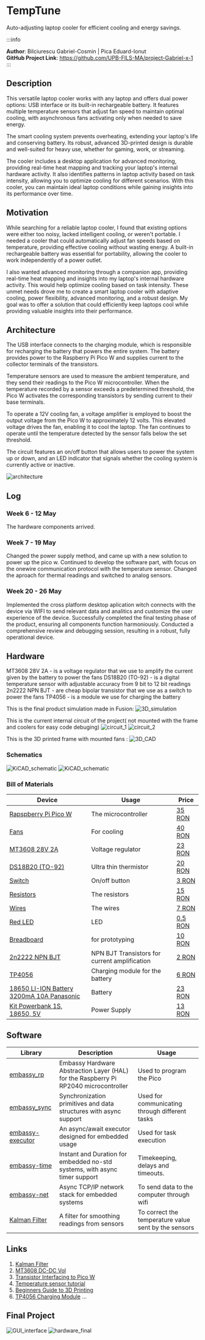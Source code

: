 # TempTune

Auto-adjusting laptop cooler for efficient cooling and energy savings.

:::info 

**Author**: Bilciurescu Gabriel-Cosmin | Pica Eduard-Ionut \
**GitHub Project Link**: https://github.com/UPB-FILS-MA/project-Gabriel-x-1
:::

## Description



This versatile laptop cooler works with any laptop and offers dual power options: USB interface or its built-in rechargeable battery. It features multiple temperature sensors that adjust fan speed to maintain optimal cooling, with asynchronous fans activating only when needed to save energy.

The smart cooling system prevents overheating, extending your laptop's life and conserving battery. Its robust, advanced 3D-printed design is durable and well-suited for heavy use, whether for gaming, work, or streaming.

The cooler includes a desktop application for advanced monitoring, providing real-time heat mapping and tracking your laptop's internal hardware activity. It also identifies patterns in laptop activity based on task intensity, allowing you to optimize cooling for different scenarios. With this cooler, you can maintain ideal laptop conditions while gaining insights into its performance over time.

## Motivation

While searching for a reliable laptop cooler, I found that existing options were either too noisy, lacked intelligent cooling, or weren't portable. I needed a cooler that could automatically adjust fan speeds based on temperature, providing effective cooling without wasting energy. A built-in rechargeable battery was essential for portability, allowing the cooler to work independently of a power outlet.

I also wanted advanced monitoring through a companion app, providing real-time heat mapping and insights into my laptop's internal hardware activity. This would help optimize cooling based on task intensity. 
These unmet needs drove me to create a smart laptop cooler with adaptive cooling, power flexibility, advanced monitoring, and a robust design. My goal was to offer a solution that could efficiently keep laptops cool while providing valuable insights into their performance.

## Architecture 

The USB interface connects to the charging module, which is responsible for recharging the battery that powers the entire system. The battery provides power to the Raspberry Pi Pico W and supplies current to the collector terminals of the transistors.

Temperature sensors are used to measure the ambient temperature, and they send their readings to the Pico W microcontroller. When the temperature recorded by a sensor exceeds a predetermined threshold, the Pico W activates the corresponding transistors by sending current to their base terminals.

To operate a 12V cooling fan, a voltage amplifier is employed to boost the output voltage from the Pico W to approximately 12 volts. This elevated voltage drives the fan, enabling it to cool the laptop. The fan continues to operate until the temperature detected by the sensor falls below the set threshold.

The circuit features an on/off button that allows users to power the system up or down, and an LED indicator that signals whether the cooling system is currently active or inactive.

 ![architecture](./arhitecture.png)

## Log

<!-- write every week your progress here -->

### Week 6 - 12 May
The hardware components arrived.
### Week 7 - 19 May
Changed the power supply method, and came up with a new solution to power up the pico w.
Continued to develop the software part, with focus on the onewire communication protocol with the temperature sensor.
Changed the aproach for thermal readings and switched to analog sensors.
### Week 20 - 26 May
Implemented the cross platform desktop aplication witch connects with the device via WIFI to send relevant data and analitics and customize the user experience of the device.
Successfully completed the final testing phase of the product, ensuring all components function harmoniously. Conducted a comprehensive review and debugging session, resulting in a robust, fully operational device.

## Hardware

MT3608 28V 2A - is a voltage regulator that we use to amplify the current given by the battery to power the fans
DS18B20 (TO-92) - is a digital temperature sensor with adjustable accuracy from 9 bit to 12 bit readings
2n2222 NPN BJT - are cheap bipolar transistor that we use as a switch to power the fans
TP4056 - is a module we use for charging the battery


This is the final product simulation made in Fusion:
![3D_simulation](./3D_simulation.gif)

This is the current internal circuit of the project( not mounted with the frame and coolers for easy code debuging)
![circuit_1](./hardware_internal_circuit1.jpeg)
![circuit_2](./hardware_internal_circuit2.jpeg)

 This is the 3D printed frame with mounted fans :
![3D_CAD](./3D_cad.jpeg)


### Schematics

 ![KiCAD_schematic](./hardware_schematic1.jpeg)
  ![KiCAD_schematic](./hardware_schematic2.png)



### Bill of Materials

<!-- Fill out this table with all the hardware components that you might need.

The format is 
```
| [Device](link://to/device) | This is used ... | [price](link://to/store) |

```

-->

| Device | Usage | Price |
|--------|--------|-------|
| [Rapspberry Pi Pico W](https://www.raspberrypi.com/documentation/microcontrollers/raspberry-pi-pico.html) | The microcontroller | [35 RON](https://www.optimusdigital.ro/en/raspberry-pi-boards/12394-raspberry-pi-pico-w.html) |
| [Fans](https://www.optimusdigital.ro/ro/accesorii-altele/7964-ventilator-cy204a-12-v-92x92x25-mm.html?search_query=ventilator+92x92&results=2) |  For cooling | [40 RON](https://www.optimusdigital.ro/ro/accesorii-altele/7964-ventilator-cy204a-12-v-92x92x25-mm.html?search_query=ventilator+92x92&results=2) |
| [MT3608 28V 2A](https://ardushop.ro/ro/home/2263-mt3608boost.html?gad_source=1&gclid=CjwKCAjwt-OwBhBnEiwAgwzrUlvN5ijgoJgMqP_spVlZZMsu35QR1tdPDWzCjgjwklNRfOzatvnhlhoCqC4QAvD_BwE) | Voltage regulator | [23 RON](https://www.optimusdigital.ro/ro/cautare?controller=search&orderby=position&orderway=desc&search_query=MT3608+28V+2A&submit_search=) |
| [DS18B20 (TO-92)](https://www.tme.eu/Document/9d2eb9f3eda897a378e818dbe183c915/NTCM-10K-B3380.pdf) | Ultra thin thermistor | [20 RON](https://www.optimusdigital.ro/ro/senzori-senzori-de-temperatura/8374-senzor-de-temperatura-ultra-subire-cu-termistor-ntc-de-10-k-25-mm.html?search_query=Senzor+temperatura&results=275) |
| [Switch](https://www.optimusdigital.ro/ro/butoane-i-comutatoare/8031-intrerupator-patrat-push-cu-retinere.html?search_query=intrerupator&results=58) | On/off button | [3 RON](https://www.optimusdigital.ro/ro/butoane-i-comutatoare/8031-intrerupator-patrat-push-cu-retinere.html?search_query=intrerupator&results=58) |
| [Resistors](https://www.optimusdigital.ro/ro/componente-electronice-rezistoare/33-rezistoare-set.html?search_query=resistor&results=9) | The resistors | [15 RON](https://www.optimusdigital.ro/ro/componente-electronice-rezistoare/33-rezistoare-set.html?search_query=resistor&results=9) |
| [Wires](https://www.optimusdigital.ro/ro/fire-fire-mufate/884-set-fire-tata-tata-40p-10-cm.html?search_query=fire+tata+tata&results=79) | The wires | [7 RON](https://www.optimusdigital.ro/ro/fire-fire-mufate/884-set-fire-tata-tata-40p-10-cm.html?search_query=fire+tata+tata&results=79) |
| [Red LED](https://www.optimusdigital.ro/ro/optoelectronice-led-uri/696-led-rou-de-3-mm-cu-lentile-difuze.html?search_query=led+rosu&results=168) | LED | [0.5 RON](https://www.optimusdigital.ro/ro/optoelectronice-led-uri/696-led-rou-de-3-mm-cu-lentile-difuze.html?search_query=led+rosu&results=168) |
| [Breadboard](https://www.optimusdigital.ro/ro/prototipare-breadboard-uri/8-breadboard-830-points.html?search_query=breadboard&results=143) | for prototyping | [10 RON](https://www.optimusdigital.ro/ro/prototipare-breadboard-uri/8-breadboard-830-points.html?search_query=breadboard&results=143) |
| [2n2222 NPN BJT](https://pdf1.alldatasheet.com/datasheet-pdf/view/15067/PHILIPS/2N2222.html) | NPN BJT Transistors for current amplification | [2 RON](https://www.optimusdigital.ro/ro/componente-electronice-tranzistoare/935-tranzistor-s9013-npn-50-pcs-set.html?search_query=2n2222&results=9) |
| [TP4056](https://pdf1.alldatasheet.com/datasheet-pdf/view/1487471/ETC2/TP4056.html) | Charging module for the battery | [6 RON](https://www.optimusdigital.ro/ro/electronica-de-putere-incarcatoare/7534-incarcator-tp4056-cu-micro-usb-pt-baterie-lipo-1a-cu-protectie-pentru-circuite.html?search_query=modul+incarcator+&results=37) |
| [18650 LI-ION Battery 3200mA 10A Panasonic](https://www.keeppower.com.cn/products_detail.php?id=580) |  Battery | [23 RON](https://www.emag.ro/acumulator-18650-li-ion-3200ma-10a-panasonic-lincr18650bd/pd/DL86WWBBM/) |
| [Kit Powerbank 1S, 18650, 5V](https://components101.com/modules/power-bank-module-t6845c-datasheet-specifications) | Power Supply | [13 RON](https://www.sigmanortec.ro/kit-powerbank-1s-18650-5v?gad_source=1&gclid=CjwKCAjwo6GyBhBwEiwAzQTmc0hIOvBpkTSUBJ7S-j4w4NVuZLqWm4JrvdA0o2tr5zMtMWuXsB2O_xoCr_0QAvD_BwE) |

<!-- | []() |  | []() | -->

## Software

| Library | Description | Usage |
|---------|-------------|-------|
| [embassy_rp](https://docs.embassy.dev/embassy-rp/git/rp2040/index.html) | Embassy Hardware Abstraction Layer (HAL) for the Raspberry Pi RP2040 microcontroller | Used to program the Pico |
| [embassy_sync](https://docs.embassy.dev/embassy-sync/git/default/index.html) | Synchronization primitives and data structures with async support | Used for communicating through different tasks |
| [embassy-executor](https://crates.io/crates/embassy-executor) | An async/await executor designed for embedded usage | Used for task execution |
| [embassy-time](https://crates.io/crates/embassy-time) | Instant and Duration for embedded no-std systems, with async timer support | Timekeeping, delays and timeouts. |
| [embassy-net](https://crates.io/crates/embassy-net)| Async TCP/IP network stack for embedded systems | To send data to the computer through wifi |
| [Kalman Filter](https://github.com/strawlab/adskalman-rs) | A filter for smoothing readings from sensors | To correct the temperature value sent by the sensors |

## Links

<!-- Add a few links that inspired you and that you think you will use for your project -->

1. [Kalman Filter](https://github.com/strawlab/adskalman-rs)
2. [MT3608 DC-DC Vol](https://www.youtube.com/watch?v=LMKiPE_2Uu4&t=557s)
3. [Transistor Interfacing to Pico W](https://www.youtube.com/watch?v=6KoJ_D2ashI)
4. [Temperature sensor tutorial](https://www.youtube.com/watch?v=lIpgGru2Wv0)
5. [Beginners Guide to 3D Printing](https://www.youtube.com/watch?v=b2Od4YHcLAQ)
6. [TP4056 Charging Module](https://www.youtube.com/watch?v=jE0O8PP-wsw)
...
## Final Project 
![GUI_interface](./interface.jpeg)
![hardware_final](./final_hardware.jpeg)